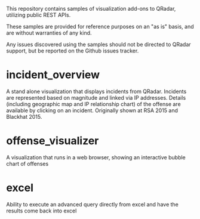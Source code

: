 
This repository contains samples of visualization add-ons to QRadar, utilizing public REST APIs.

These samples are provided for reference purposes on an "as is" basis, and are without warranties of any kind. 

Any issues discovered using the samples should not be directed to QRadar support, but be reported on the Github issues tracker.

incident_overview
==================
A stand alone visualization that displays incidents from QRadar. Incidents are represented based on magnitude and linked via IP addresses. Details (including geographic map and IP relationship chart) of the offense are available by clicking on an incident. Originally shown at RSA 2015 and Blackhat 2015.

offense_visualizer
==============
A visualization that runs in a web browser, showing an interactive bubble chart of offenses

excel
=====
Ability to execute an advanced query directly from excel and have the results come back into excel
